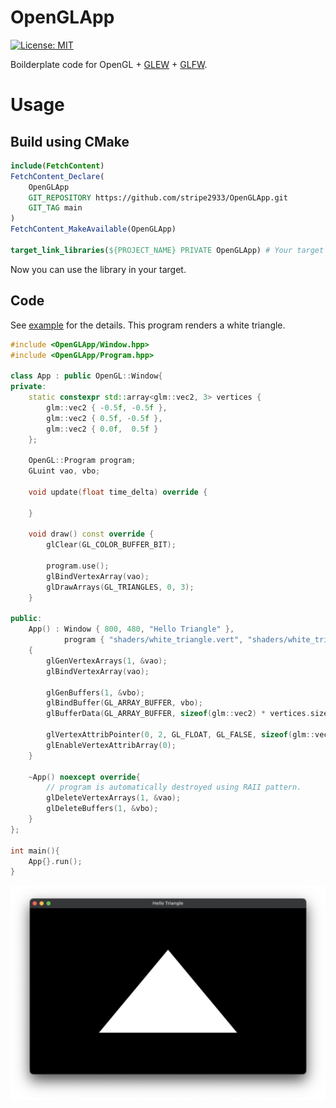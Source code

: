# OpenGLApp

[![License: MIT](https://img.shields.io/badge/License-MIT-yellow.svg)](https://opensource.org/licenses/MIT)

Boilderplate code for OpenGL + [GLEW](https://github.com/nigels-com/glew) + [GLFW](https://github.com/glfw/glfw).

# Usage

## Build using CMake

```cmake
include(FetchContent)
FetchContent_Declare(
    OpenGLApp
    GIT_REPOSITORY https://github.com/stripe2933/OpenGLApp.git
    GIT_TAG main
)
FetchContent_MakeAvailable(OpenGLApp)

target_link_libraries(${PROJECT_NAME} PRIVATE OpenGLApp) # Your target name goes to here.
```

Now you can use the library in your target.

## Code

See [example](https://github.com/stripe2933/OpenGLApp/blob/main/example/main.cpp) for the details. This program renders
a white triangle.

```cpp
#include <OpenGLApp/Window.hpp>
#include <OpenGLApp/Program.hpp>

class App : public OpenGL::Window{
private:
    static constexpr std::array<glm::vec2, 3> vertices {
        glm::vec2 { -0.5f, -0.5f },
        glm::vec2 { 0.5f, -0.5f },
        glm::vec2 { 0.0f,  0.5f }
    };

    OpenGL::Program program;
    GLuint vao, vbo;

    void update(float time_delta) override {

    }

    void draw() const override {
        glClear(GL_COLOR_BUFFER_BIT);

        program.use();
        glBindVertexArray(vao);
        glDrawArrays(GL_TRIANGLES, 0, 3);
    }

public:
    App() : Window { 800, 480, "Hello Triangle" },
            program { "shaders/white_triangle.vert", "shaders/white_triangle.frag" }
    {
        glGenVertexArrays(1, &vao);
        glBindVertexArray(vao);

        glGenBuffers(1, &vbo);
        glBindBuffer(GL_ARRAY_BUFFER, vbo);
        glBufferData(GL_ARRAY_BUFFER, sizeof(glm::vec2) * vertices.size(), vertices.data(), GL_STATIC_DRAW);

        glVertexAttribPointer(0, 2, GL_FLOAT, GL_FALSE, sizeof(glm::vec2), nullptr);
        glEnableVertexAttribArray(0);
    }

    ~App() noexcept override{
        // program is automatically destroyed using RAII pattern.
        glDeleteVertexArrays(1, &vao);
        glDeleteBuffers(1, &vbo);
    }
};

int main(){
    App{}.run();
}
```

![Result screenshot](example/white_triangle.png)